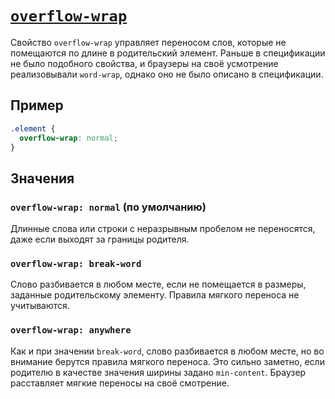 # [`overflow-wrap`](../index.md)

Свойство `overflow-wrap` управляет переносом слов, которые не помещаются по длине в родительский элемент. Раньше в спецификации не было подобного свойства, и браузеры на своё усмотрение реализовывали `word-wrap`, однако оно не было описано в спецификации.

## Пример

```css
.element {
  overflow-wrap: normal;
}
```

## Значения

### `overflow-wrap: normal` (по умолчанию)

Длинные слова или строки с неразрывным пробелом не переносятся, даже если выходят за границы родителя.

### `overflow-wrap: break-word`

Слово разбивается в любом месте, если не помещается в размеры, заданные родительскому элементу. Правила мягкого переноса не учитываются.

### `overflow-wrap: anywhere`

Как и при значении `break-word`, слово разбивается в любом месте, но во внимание берутся правила мягкого переноса. Это сильно заметно, если родителю в качестве значения ширины задано `min-content`. Браузер расставляет мягкие переносы на своё смотрение.
